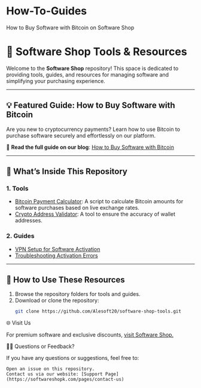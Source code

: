 # How-To-Guides
How to Buy Software with Bitcoin on Software Shop
# 🛒 Software Shop Tools & Resources

Welcome to the **Software Shop** repository! This space is dedicated to providing tools, guides, and resources for managing software and simplifying your purchasing experience.

---

## 💡 Featured Guide: How to Buy Software with Bitcoin
Are you new to cryptocurrency payments? Learn how to use Bitcoin to purchase software securely and effortlessly on our platform. 

🔗 **Read the full guide on our blog**: [How to Buy Software with Bitcoin](https://softwareshopk.com/blogs/news/how-to-buy-software-with-bitcoin)

---

## 📂 What’s Inside This Repository
### 1. **Tools**
- [Bitcoin Payment Calculator](https://github.com/Alesoft20/software-shop-tools/blob/main/tools/bitcoin/payment-calculator.py): A script to calculate Bitcoin amounts for software purchases based on live exchange rates.
- [Crypto Address Validator](https://github.com/Alesoft20/software-shop-tools/blob/main/tools/bitcoin/address-validator.py): A tool to ensure the accuracy of wallet addresses.

### 2. **Guides**
- [VPN Setup for Software Activation](https://github.com/Alesoft20/software-shop-tools/blob/main/guides/vpn-setup.md)
- [Troubleshooting Activation Errors](https://github.com/Alesoft20/software-shop-tools/blob/main/guides/troubleshooting-errors.md)

---

## 🚀 How to Use These Resources
1. Browse the repository folders for tools and guides.
2. Download or clone the repository:
   ```bash
   git clone https://github.com/Alesoft20/software-shop-tools.git

🌐 Visit Us

For premium software and exclusive discounts, [visit Software Shop.](https://softwareshopk.com/)

🙋‍♂️ Questions or Feedback?

If you have any questions or suggestions, feel free to:

    Open an issue on this repository.
    Contact us via our website: [Support Page](https://softwareshopk.com/pages/contact-us)
